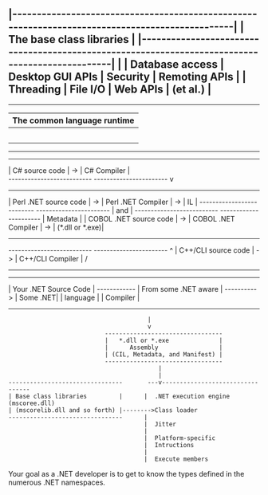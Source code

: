 |------------------------------------------------------------------------------------------------|
|                                  The base class libraries                                      |
|------------------------------------------------------------------------------------------------|
|                    | Database access | Desktop GUI APIs | Security | Remoting APIs             |
|          Threading |       File I/O  |    Web APIs      | (et al.)                             |
--------------------------------------------------------------------------------------------------

-------------------------------------------
|        The common language runtime      |
|    -------------------------------------|
|   |        Common Type System           |
|   |                                     |
|   |   --------------------------------  |
|   |   | Common Language Specification | |
|   |   --------------------------------  |
-------------------------------------------

--------------------------     -----------------------
|     C# source code     | ->  |      C# Compiler    | \
--------------------------     -----------------------  v
--------------------------     -----------------------    -------------------
| Perl .NET source code  | ->  | Perl .NET Compiler  | -> |       IL        |
--------------------------     -----------------------    |       and       |
--------------------------     ----------------------     |   Metadata      |
| COBOL .NET source code | ->  | COBOL .NET Compiler | -> | (*.dll or *.exe)|
--------------------------     - ---------------------    -------------------
--------------------------     -----------------------  ^
|  C++/CLI source code   | ->  | C++/CLI Compiler    | /
--------------------------     -----------------------

-------------------------
| Your .NET Source Code |             ------------
| From some .NET aware  | ----------> | Some .NET|
| language              |             | Compiler |
-------------------------             ------------
                                           |
                                           v
                               ---------------------------------
                               |   *.dll or *.exe              |
                               |      Assembly                 |
                               | (CIL, Metadata, and Manifest) |
                               ---------------------------------
                                              |
                                              |
    --------------------------------       ---v---------------------------------
    | Base class libraries         |      |  .NET execution engine (mscoree.dll)
    | (mscorelib.dll and so forth) |-------->Class loader
    --------------------------------      |
                                          |  Jitter
                                          |
                                          |  Platform-specific
                                          |  Intructions
                                          |
                                          |  Execute members


Your goal as a .NET developer is to get to know the types defined in the numerous .NET namespaces.
